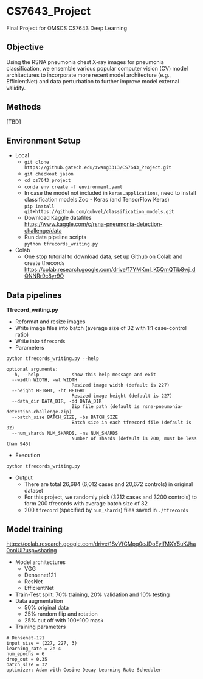 # CS7643_Project

Final Project for OMSCS CS7643 Deep Learning 

## Objective

Using the RSNA pneumonia chest X-ray images for pneumonia classification, we ensemble various popular computer vision 
(CV) model architectures to incorporate more recent model architecture (e.g., EfficientNet) and data perturbation to
further improve model external validity.

## Methods
[TBD]

## Environment Setup

- Local
    - `git clone https://github.gatech.edu/zwang3313/CS7643_Project.git`
    - `git checkout jason`
    - `cd cs7643_project`
    - `conda env create -f environment.yaml`
    - In case the model not included in `keras.applications`, need to install classification models Zoo - Keras (and
      TensorFlow Keras) \
      `pip install git+https://github.com/qubvel/classification_models.git`
    - Download Kaggle datafiles \
      https://www.kaggle.com/c/rsna-pneumonia-detection-challenge/data
    - Run data pipeline scripts \
      `python tfrecords_writing.py`
- Colab
    - One stop tutorial to download data, set up Github on Colab and create tfrecords \
      https://colab.research.google.com/drive/17YMKmI_K5QmQTib8wj_dQNNRr9c8yr9O

## Data pipelines

**Tfrecord_writing.py**

* Reformat and resize images
* Write image files into batch (average size of 32 with 1:1 case-control ratio)
* Write into `tfrecords`
* Parameters

```
python tfrecords_writing.py --help

optional arguments:
  -h, --help            show this help message and exit
  --width WIDTH, -wt WIDTH
                        Resized image width (default is 227)
  --height HEIGHT, -ht HEIGHT
                        Resized image height (default is 227)
  --data_dir DATA_DIR, -dd DATA_DIR
                        Zip file path (default is rsna-pneumonia-detection-challenge.zip)
  --batch_size BATCH_SIZE, -bs BATCH_SIZE
                        Batch size in each tfrecord file (default is 32)
  --num_shards NUM_SHARDS, -ns NUM_SHARDS
                        Number of shards (default is 200, must be less than 945)
```

* Execution

```
python tfrecords_writing.py
```

* Output
  * There are total 26,684 (6,012 cases and 20,672 controls) in original dataset
  * For this project, we randomly pick (3212 cases and 3200 controls) to form 200 tfrecords with average batch size of 32
  * 200 `tfrecord` (specified by `num_shards`) files saved in `./tfrecords`

## Model training

https://colab.research.google.com/drive/1SyVfCMpq0cJDoEylfMXY5uKJha0oniUi?usp=sharing

* Model architectures
    * VGG
    * Densenet121
    * ResNet
    * EfficientNet
* Train-Test split: 70% training, 20% validation and 10% testing
* Data augmentation
    * 50% original data
    * 25% random flip and rotation
    * 25% cut off with 100*100 mask
* Training parameters

```
# Densenet-121
input_size = (227, 227, 3)
learning_rate = 2e-4
num_epochs = 6
drop_out = 0.35
batch_size = 32
optimizer: Adam with Cosine Decay Learning Rate Scheduler
```


